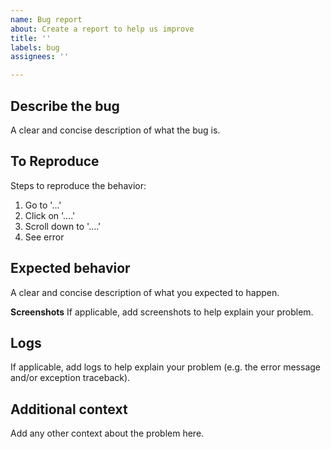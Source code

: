 ```yaml
---
name: Bug report
about: Create a report to help us improve
title: ''
labels: bug
assignees: ''

---
```


## Describe the bug
A clear and concise description of what the bug is.

## To Reproduce
Steps to reproduce the behavior:
1. Go to '...'
2. Click on '....'
3. Scroll down to '....'
4. See error

## Expected behavior
A clear and concise description of what you expected to happen.

**Screenshots**
If applicable, add screenshots to help explain your problem.

## Logs
If applicable, add logs to help explain your problem (e.g. the error message and/or exception traceback).

## Additional context
Add any other context about the problem here.
